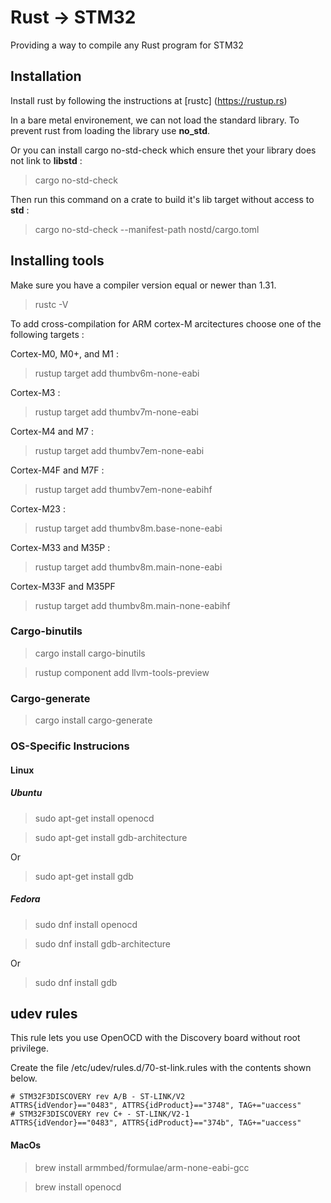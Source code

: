 # Rust -> STM32

Providing a way to compile any Rust program for STM32

## Installation

Install rust by following the instructions at [rustc] (https://rustup.rs)

In a bare metal environement, we can not load the standard library. To prevent rust from loading the library use **no_std**. 

Or you can install cargo no-std-check which ensure thet your library does not link to **libstd** :
 
> cargo no-std-check

Then run this command on a crate to build it's lib target without access to **std** :

> cargo no-std-check --manifest-path nostd/cargo.toml

## Installing tools

Make sure you have a compiler version equal or newer than 1.31.

>rustc -V 

To add cross-compilation for ARM cortex-M arcitectures choose one of the following targets : 

Cortex-M0, M0+, and M1 : 
>rustup target add thumbv6m-none-eabi

Cortex-M3 : 
>rustup target add thumbv7m-none-eabi

Cortex-M4 and M7 : 
>rustup target add thumbv7em-none-eabi

Cortex-M4F and M7F :
>rustup target add thumbv7em-none-eabihf

Cortex-M23 :
>rustup target add thumbv8m.base-none-eabi

Cortex-M33 and M35P :
>rustup target add thumbv8m.main-none-eabi

Cortex-M33F and M35PF
>rustup target add thumbv8m.main-none-eabihf

### Cargo-binutils

>cargo install cargo-binutils 

>rustup component add llvm-tools-preview

### Cargo-generate

>cargo install cargo-generate

### OS-Specific Instrucions

#### Linux 
##### Ubuntu 
>sudo apt-get install openocd

>sudo apt-get install gdb-architecture 

Or 
>sudo apt-get install gdb

##### Fedora
>sudo dnf install openocd

>sudo dnf install gdb-architecture 

Or 
>sudo dnf install gdb

## udev rules 
This rule lets you use OpenOCD with the Discovery board without root privilege.

Create the file /etc/udev/rules.d/70-st-link.rules with the contents shown below.

```
# STM32F3DISCOVERY rev A/B - ST-LINK/V2
ATTRS{idVendor}=="0483", ATTRS{idProduct}=="3748", TAG+="uaccess"
# STM32F3DISCOVERY rev C+ - ST-LINK/V2-1
ATTRS{idVendor}=="0483", ATTRS{idProduct}=="374b", TAG+="uaccess" 
```


#### MacOs
>brew install armmbed/formulae/arm-none-eabi-gcc

>brew install openocd

